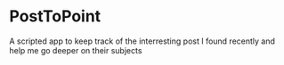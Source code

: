 # PostToPoint
A scripted app to keep track of the interresting post I found recently and help me go deeper on their subjects
